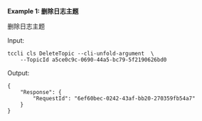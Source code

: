 **Example 1: 删除日志主题**

删除日志主题

Input: 

```
tccli cls DeleteTopic --cli-unfold-argument  \
    --TopicId a5ce0c9c-0690-44a5-bc79-5f2190626bd0
```

Output: 
```
{
    "Response": {
        "RequestId": "6ef60bec-0242-43af-bb20-270359fb54a7"
    }
}
```

